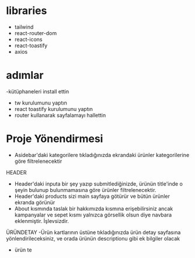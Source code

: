 # libraries
- tailwind
- react-router-dom
- react-icons
- react-toastify
- axios

# adımlar
-kütüphaneleri install ettin
- tw kurulumunu yaptın
- react toastify kurulumunu yaptın
- router kullanarak sayfalamayı hallettin


# Proje Yönendirmesi
- Asidebar'daki kategorilere tıkladığınızda ekrandaki ürünler kategorilerine göre filtrelenecektir

HEADER
- Header'daki inputa bir şey yazıp submitlediğinizde, ürünün title'inde o şeyin bulunup bulunmamasına göre ürünler filtrelenecektir.
- Header'daki products sizi main sayfaya götürür ve bütün ürünler ekranda görünür
- About kısmında taslak bir hakkımızda kısmına erişebilirsiniz ancak 
kampanyalar ve sepet kısmı yalnızca görsellik olsun diye navbara eklenmiştir. İşlevsizdir.

ÜRÜNDETAY
-Ürün kartlarının üstüne tıkladığınızda ürün detay sayfasına yönlendirileceksiniz, ve orada ürünün descriptionu gibi ek bilgiler olacak
- ürün te